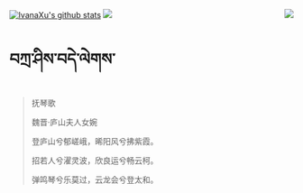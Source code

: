 [![IvanaXu's github stats](https://github-readme-stats.vercel.app/api?username=IvanaXu&show_icons=true&theme=vue-dark)](https://github.com/anuraghazra/github-readme-stats)
<img align="right" src="https://github-readme-stats.vercel.app/api/top-langs/?username=IvanaXu&langs_count=7&theme=graywhite" />
<img src="https://github-readme-stats.vercel.app/api/wakatime?username=IvanaXu&layout=compact&langs_count=6&theme=vue-dark&&custom_title=Programming Times(Jul 29 2021-)" />
# བཀྲ་ཤིས་བདེ་ལེགས་
> 抚琴歌
>
> 魏晋·庐山夫人女婉
>
> 登庐山兮郁嵯峨，晞阳风兮拂紫霞。
> 
> 招若人兮濯灵波，欣良运兮畅云柯。
> 
> 弹鸣琴兮乐莫过，云龙会兮登太和。